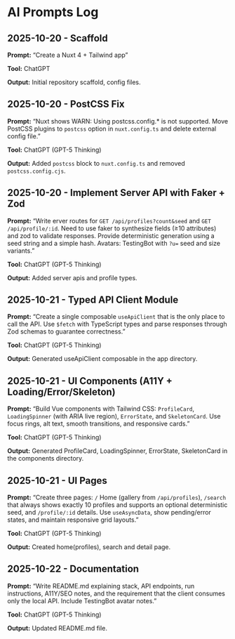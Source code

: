# AI Prompts Log

## 2025-10-20 - Scaffold

**Prompt:** “Create a Nuxt 4 + Tailwind app”

**Tool:** ChatGPT

**Output:** Initial repository scaffold, config files.

## 2025-10-20 - PostCSS Fix

**Prompt:** “Nuxt shows WARN: Using postcss.config.\* is not supported. Move PostCSS plugins to `postcss` option in `nuxt.config.ts` and delete external config file.”

**Tool:** ChatGPT (GPT-5 Thinking)

**Output:** Added `postcss` block to `nuxt.config.ts` and removed `postcss.config.cjs`.

## 2025-10-20 - Implement Server API with Faker + Zod

**Prompt:** “Write erver routes for `GET /api/profiles?count&seed` and `GET /api/profile/:id`. Need to use faker to synthesize fields (≥10 attributes) and zod to validate responses. Provide deterministic generation using a seed string and a simple hash. Avatars: TestingBot with `?u=` seed and size variants.”

**Tool:** ChatGPT (GPT-5 Thinking)

**Output:** Added server apis and profile types.

## 2025-10-21 - Typed API Client Module

**Prompt:** “Create a single composable `useApiClient` that is the only place to call the API. Use `$fetch` with TypeScript types and parse responses through Zod schemas to guarantee correctness.”

**Tool:** ChatGPT (GPT-5 Thinking)

**Output:** Generated useApiClient composable in the app directory.

## 2025-10-21 - UI Components (A11Y + Loading/Error/Skeleton)

**Prompt:** “Build Vue components with Tailwind CSS: `ProfileCard`, `LoadingSpinner` (with ARIA live region), `ErrorState`, and `SkeletonCard`. Use focus rings, alt text, smooth transitions, and responsive cards.”

**Tool:** ChatGPT (GPT-5 Thinking)

**Output:** Generated ProfileCard, LoadingSpinner, ErrorState, SkeletonCard in the components directory.

## 2025-10-21 - UI Pages

**Prompt:** “Create three pages: `/` Home (gallery from `/api/profiles`), `/search` that always shows exactly 10 profiles and supports an optional deterministic seed, and `/profile/:id` details. Use `useAsyncData`, show pending/error states, and maintain responsive grid layouts.”

**Tool:** ChatGPT (GPT-5 Thinking)

**Output:** Created home(profiles), search and detail page.

## 2025-10-22 - Documentation

**Prompt:** “Write README.md explaining stack, API endpoints, run instructions, A11Y/SEO notes, and the requirement that the client consumes only the local API. Include TestingBot avatar notes.”

**Tool:** ChatGPT (GPT-5 Thinking)

**Output:** Updated README.md file.
